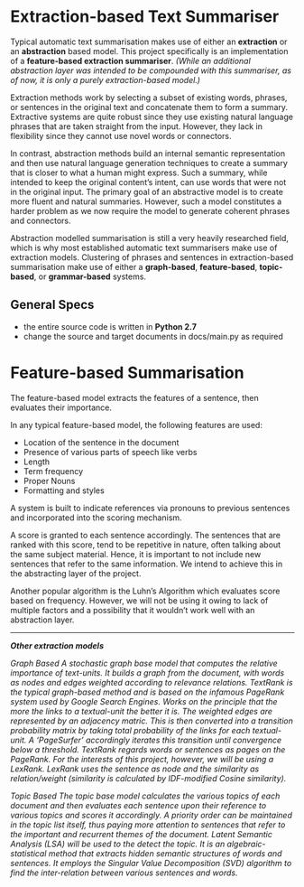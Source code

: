 # Extraction-based Text Summariser 

Typical automatic text summarisation makes use of either an **extraction** or an **abstraction** based model. This project specifically is an implementation of a **feature-based extraction summariser**. _(While an additional abstraction layer was intended to be compounded with this summariser, as of now, it is only a purely extraction-based model.)_

Extraction methods work by selecting a subset of existing words, phrases, or sentences in the original text and concatenate them to form a summary. Extractive systems are quite robust since they use existing natural language phrases that are taken straight from the input. However, they lack in flexibility since they cannot use novel words or connectors.   

In contrast, abstraction methods build an internal semantic representation and then use natural language generation techniques to create a summary that is closer to what a human might express. Such a summary, while intended to keep the original content’s intent, can use words that were not in the original input. The primary goal of an abstractive model is to create more fluent and natural summaries. However, such a model constitutes a harder problem as we now require the model to generate coherent phrases and connectors.

Abstraction modelled summarisation is still a very heavily researched field, which is why most established automatic text summarisers make use of extraction models. Clustering of phrases and sentences in extraction-based summarisation make use of either a **graph-based**, **feature-based**, **topic-based**, or **grammar-based** systems.


## General Specs
* the entire source code is written in **Python 2.7** 
* change the source and target documents in docs/main.py as required

# Feature-based Summarisation
The feature-based model extracts the features of a sentence, then evaluates their importance. 

In any typical feature-based model, the following features are used: 
* Location of the sentence in the document
* Presence of various parts of speech like verbs
* Length
* Term frequency 
* Proper Nouns
* Formatting and styles 

A system is built to indicate references via pronouns to previous sentences and incorporated into the scoring mechanism. 

A score is granted to each sentence accordingly. The sentences that are ranked with this score, tend to be repetitive in nature, often talking about the same subject material. Hence, it is important to not include new sentences that refer to the same information. We intend to achieve this in the abstracting layer of the project. 

Another popular algorithm is the Luhn’s Algorithm which evaluates score based on frequency. However, we will not be using it owing to lack of multiple factors and a possibility that it wouldn’t work well with an abstraction layer.

---
**_Other extraction models_**

_Graph Based_
_A stochastic graph base model that computes the relative importance of text-units. It builds a graph from the document, with words as nodes and edges weighted according to relevance relations._
_TextRank is the typical graph-based method and is based on the infamous PageRank system used by Google Search Engines. Works on the principle that the more the links to a textual-unit the better it is. The weighted edges are represented by an adjacency matric. This is then converted into a transition probability matrix by taking total probability of the links for each textual-unit. A ‘PageSurfer’ accordingly iterates this transition until convergence below a threshold._ 
_TextRank regards words or sentences as pages on the PageRank. For the interests of this project, however, we will be using a LexRank. LexRank uses the sentence as node and the similarity as relation/weight (similarity is calculated by IDF-modified Cosine similarity)._

_Topic Based_
_The topic base model calculates the various topics of each document and then evaluates each sentence upon their reference to various topics and scores it accordingly. A priority order can be maintained in the topic list itself, thus paying more attention to sentences that refer to the important and recurrent themes of the document._ 
_Latent Semantic Analysis (LSA) will be used to the detect the topic. It is an algebraic-statistical method that extracts hidden semantic structures of words and sentences. It employs the Singular Value Decomposition (SVD) algorithm to find the inter-relation between various sentences and words._
